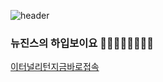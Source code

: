 ![header](https://capsule-render.vercel.app/api?type=wave&color=auto&height=300&section=header&text=깃허브%20특강&fontSize=90)

### 뉴진스의 하입보이요 🕺🤷‍♂️🕺🏃‍♂️🏃‍♂️

[이터널리턴지금바로접속](https://er.game.daum.net/main)

